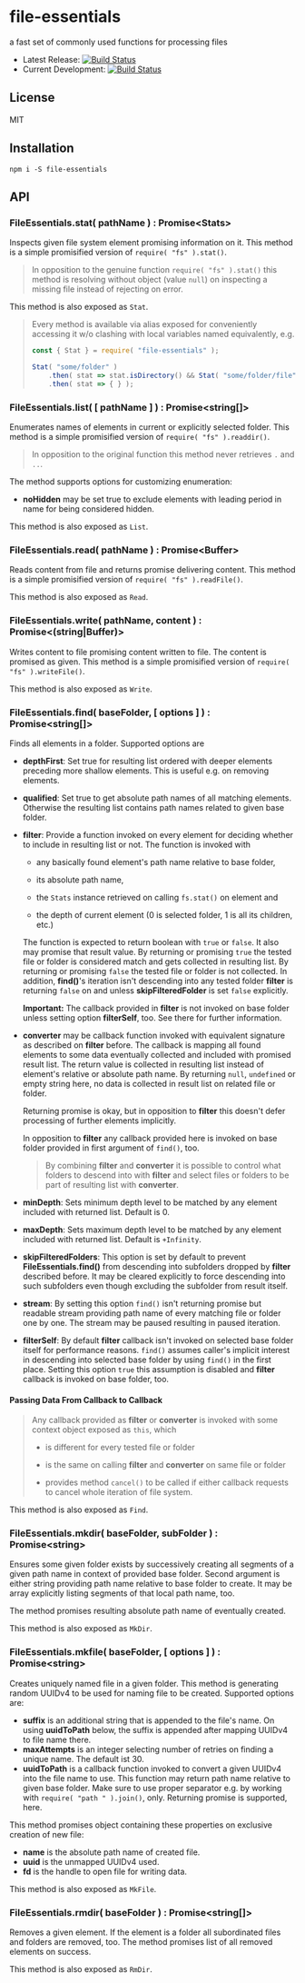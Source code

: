 # file-essentials

a fast set of commonly used functions for processing files

* Latest Release: [![Build Status](https://travis-ci.org/cepharum/file-essentials.svg?branch=master)](https://travis-ci.org/cepharum/file-essentials)
* Current Development: [![Build Status](https://travis-ci.org/cepharum/file-essentials.svg?branch=develop)](https://travis-ci.org/cepharum/file-essentials)

## License

MIT

## Installation

```
npm i -S file-essentials
``` 

## API

### FileEssentials.stat( pathName ) : Promise\<Stats>

Inspects given file system element promising information on it. This method is a simple promisified version of `require( "fs" ).stat()`.

> In opposition to the genuine function `require( "fs" ).stat()` this method is resolving without object (value `null`) on inspecting a missing file instead of rejecting on error.

This method is also exposed as `Stat`.

> Every method is available via alias exposed for conveniently accessing it w/o clashing with local variables named equivalently, e.g.
>
> ```javascript
> const { Stat } = require( "file-essentials" );
> 
> Stat( "some/folder" )
>     .then( stat => stat.isDirectory() && Stat( "some/folder/file" ) )
>     .then( stat => { } );
> ```

### FileEssentials.list( [ pathName ] ) : Promise\<string[]>

Enumerates names of elements in current or explicitly selected folder. This method is a simple promisified version of `require( "fs" ).readdir()`.

> In opposition to the original function this method never retrieves `.` and `..`.

The method supports options for customizing enumeration:

* **noHidden** may be set true to exclude elements with leading period in name for being considered hidden.

This method is also exposed as `List`.

### FileEssentials.read( pathName ) : Promise\<Buffer>

Reads content from file and returns promise delivering content. This method is a simple promisified version of `require( "fs" ).readFile()`.

This method is also exposed as `Read`.

### FileEssentials.write( pathName, content ) : Promise\<(string|Buffer)>

Writes content to file promising content written to file. The content is promised as given. This method is a simple promisified version of `require( "fs" ).writeFile()`.

This method is also exposed as `Write`.

### FileEssentials.find( baseFolder, [ options ] ) : Promise\<string[]>

Finds all elements in a folder. Supported options are

* **depthFirst**: Set true for resulting list ordered with deeper elements preceding more shallow elements. This is useful e.g. on removing elements.

* **qualified**: Set true to get absolute path names of all matching elements. Otherwise the resulting list contains path names related to given base folder.

* **filter**: Provide a function invoked on every element for deciding whether to include in resulting list or not. The function is invoked with

   * any basically found element's path name relative to base folder,
   
   * its absolute path name,
   
   * the `Stats` instance retrieved on calling `fs.stat()` on element and
   
   * the depth of current element (0 is selected folder, 1 is all its children, etc.)

  The function is expected to return boolean with `true` or `false`. It also may promise that result value. By returning or promising `true` the tested file or folder is considered match and gets collected in resulting list. By returning or promising `false` the tested file or folder is not collected. In addition, **find()**'s iteration isn't descending into any tested folder **filter** is returning `false` on and unless **skipFilteredFolder** is set `false` explicitly.
  
  **Important:** The callback provided in **filter** is not invoked on base folder unless setting option **filterSelf**, too. See there for further information.
  
* **converter** may be callback function invoked with equivalent signature as described on **filter** before. The callback is mapping all found elements to some data eventually collected and included with promised result list. The return value is collected in resulting list instead of element's relative or absolute path name. By returning `null`, `undefined` or empty string here, no data is collected in result list on related file or folder.

  Returning promise is okay, but in opposition to **filter** this doesn't defer processing of further elements implicitly.
  
  In opposition to **filter** any callback provided here is invoked on base folder provided in first argument of `find()`, too.
  
  > By combining **filter** and **converter** it is possible to control what folders to descend into with **filter** and select files or folders to be part of resulting list with **converter**.

* **minDepth**: Sets minimum depth level to be matched by any element included with returned list. Default is 0.

* **maxDepth**: Sets maximum depth level to be matched by any element included with returned list. Default is `+Infinity`.

* **skipFilteredFolders**: This option is set by default to prevent **FileEssentials.find()** from descending into subfolders dropped by **filter** described before. It may be cleared explicitly to force descending into such subfolders even though excluding the subfolder from result itself.

* **stream**: By setting this option `find()` isn't returning promise but readable stream providing path name of every matching file or folder one by one. The stream may be paused resulting in paused iteration.

* **filterSelf**: By default **filter** callback isn't invoked on selected base folder itself for performance reasons. `find()` assumes caller's implicit interest in descending into selected base folder by using `find()` in the first place. Setting this option `true` this assumption is disabled and **filter** callback is invoked on base folder, too.

#### Passing Data From Callback to Callback
 
> Any callback provided as **filter** or **converter** is invoked with some context object exposed as `this`, which
>
>  * is different for every tested file or folder
>
>  * is the same on calling **filter** and **converter** on same file or folder
>
>  * provides method `cancel()` to be called if either callback requests to cancel whole iteration of file system.
 
This method is also exposed as `Find`.

### FileEssentials.mkdir( baseFolder, subFolder ) : Promise\<string>

Ensures some given folder exists by successively creating all segments of a given path name in context of provided base folder. Second argument is either string providing path name relative to base folder to create. It may be array explicitly listing segments of that local path name, too.

The method promises resulting absolute path name of eventually created.

This method is also exposed as `MkDir`.

### FileEssentials.mkfile( baseFolder, [ options ] ) : Promise\<string>

Creates uniquely named file in a given folder. This method is generating random UUIDv4 to be used for naming file to be created. Supported options are:

* **suffix** is an additional string that is appended to the file's name. On using **uuidToPath** below, the suffix is appended after mapping UUIDv4 to file name there.
* **maxAttempts** is an integer selecting number of retries on finding a unique name. The default ist 30.
* **uuidToPath** is a callback function invoked to convert a given UUIDv4 into the file name to use. This function may return path name relative to given base folder. Make sure to use proper separator e.g. by working with `require( "path " ).join()`, only. Returning promise is supported, here.

This method promises object containing these properties on exclusive creation of new file:

* **name** is the absolute path name of created file.
* **uuid** is the unmapped UUIDv4 used.
* **fd** is the handle to open file for writing data.

This method is also exposed as `MkFile`.

### FileEssentials.rmdir( baseFolder ) : Promise\<string[]>

Removes a given element. If the element is a folder all subordinated files and folders are removed, too. The method promises list of all removed elements on success.

This method is also exposed as `RmDir`.
